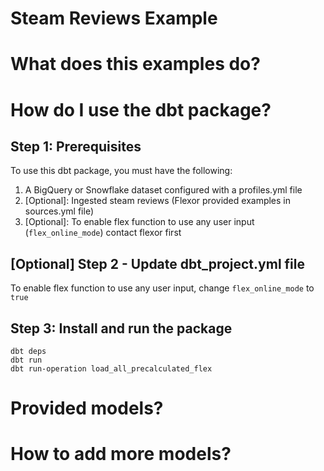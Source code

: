 # Steam Reviews Example

# What does this examples do?

# How do I use the dbt package?

## Step 1: Prerequisites

To use this dbt package, you must have the following:

1. A BigQuery or Snowflake dataset configured with a profiles.yml file 
2. [Optional]: Ingested steam reviews (Flexor provided examples in sources.yml file)
3. [Optional]: To enable flex function to use any user input (`flex_online_mode`) contact flexor first

## [Optional] Step 2 - Update dbt_project.yml file
To enable flex function to use any user input, change `flex_online_mode` to `true`

## Step 3: Install and run the package

```
dbt deps
dbt run
dbt run-operation load_all_precalculated_flex
```

# Provided models?


# How to add more models?

